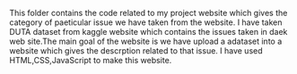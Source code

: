 This folder contains the code related to my project website which gives the category of paeticular issue we have taken from the website.
I have taken DUTA dataset from kaggle website which contains the issues taken in daek web site.The main goal of the website is we have upload a adataset into a website which gives the descrption related to that issue.
I have used HTML,CSS,JavaScript to make this website.
